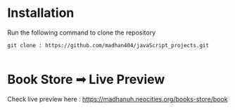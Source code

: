 
# Installation
Run the following command to clone the repository
```
git clone : https://github.com/madhan404/javaScript_projects.git


```
# Book Store ➟ Live Preview
Check live preview here : https://madhanuh.neocities.org/books-store/book


